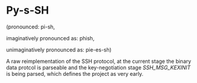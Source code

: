 # Py-s-SH

(pronounced: pi-sh,

 imaginatively pronounced as: phish,
 
 unimaginatively pronounced as: pie-es-sh)


A raw reimplementation of the SSH protocol, at the current stage the binary data protcol is parseable and the key-negotiation stage _SSH_MSG_KEXINIT_ is being parsed, which defines the project as very early.
